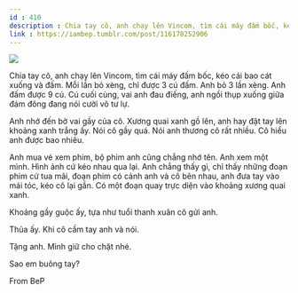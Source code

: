 ```yaml
---
id : 410
description : Chia tay cô, anh chạy lên Vincom, tìm cái máy đấm bốc, kéo cái bao cát xuống và đấm. Mỗi lần bỏ xèng, chỉ được 3 cú đấm. Anh bỏ 3 lần xèng. Anh đấm được 9 cú. Cú cuối cùng, vai anh đau điếng, anh ngồi thụp xuống giữa đám đông đang nói cười vô tư lự.
link : https://iambep.tumblr.com/post/116178252906
---
```


![](https://64.media.tumblr.com/4bfe4ace904975aca314166d6ea35ffa/tumblr_nmohhpBUlN1u3a9rjo1_1280.jpg)

Chia tay cô, anh chạy lên Vincom, tìm cái máy đấm bốc, kéo cái bao cát xuống
và đấm. Mỗi lần bỏ xèng, chỉ được 3 cú đấm. Anh bỏ 3 lần xèng. Anh đấm được
9 cú. Cú cuối cùng, vai anh đau điếng, anh ngồi thụp xuống giữa đám đông
đang nói cười vô tư lự.

Anh nhớ đến bờ vai gầy của cô. Xương quai xanh gồ lên, anh hay đặt tay lên
khoảng xanh trắng ấy. Nói cô gầy quá. Nói anh thương cô rất nhiều. Cô hiểu
anh được bao nhiêu.

Anh mua vé xem phim, bộ phim anh cũng chẳng nhớ tên. Anh xem một mình. Hình
ảnh cứ kéo nhau qua lại. Anh chẳng thấy gì, chỉ thấy những đoạn phim cứ
tua mãi, đoạn phim có cảnh anh và cô bên nhau, anh đưa tay vào mái tóc,
kéo cô lại gần. Có một đoạn quay trực diện vào khoảng xương quai xanh.

Khoảng gầy guộc ấy, tựa như tuổi thanh xuân cô gửi anh.

Thủa ấy. Khi cô cầm tay anh và nói.

Tặng anh. Mình giữ cho chặt nhé.

Sao em buông tay?

From BeP